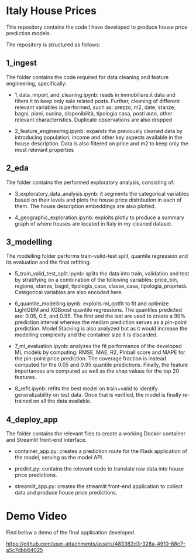 # Italy House Prices
This repository contains the code I have developed to produce house price prediction models.

The repository is structured as follows:
## 1_ingest
The folder contains the code required for data cleaning and feature engineering, specifically:
- 1_data_import_and_cleaning.ipynb: reads in immobiliare.it data and filters it to keep only sale related posts. Further, cleaning of different relevant variables is performed, such as: prezzo, m2, date, stanze, bagni, piani, cucina, disponibilità, tipologia casa, posti auto, other relevant characteristics. Duplicate observations are also dropped

- 2_feature_engineering.ipynb: expands the previously cleaned data by introducing population, income and other key aspects available in the house description. Data is also filtered on price and m2 to keep only the most relevant properties

## 2_eda
The folder contains the performed exploratory analysis, consisting of:
- 3_exploratory_data_analysis.ipynb: it segments the categorical variables based on their levels and plots the house price distribution in each of them. The house description embeddings are also plotted.

- 4_geographic_exploration.ipynb: exploits plotly to produce a summary graph of where houses are located in Italy in my cleaned dataset.

## 3_modelling
The modelling folder performs train-valid-test split, quantile regression and its evaluation and the final refitting.
- 5_train_valid_test_split.ipynb: splits the data into train, validation and test by stratifying on a combination of the following variables: price_bin, regione, stanze, bagni, tipologia_casa, classe_casa, tipologia_proprietà. Categorical variables are also encoded here.

- 6_quantile_modelling.ipynb: exploits ml_optfit to fit and optimize LightGBM and XGBoost quantile regressions. The quantiles predicted are: 0.05, 0.5, and 0.95. The first and the last are used to create a 90% prediction interval whereas the median prediction serves as a pin-point prediction. Model Stacking is also analyzed but as it would increase the modelling complexity and the container size it is discarded.

- 7_ml_evaluation.ipynb: analyzes the fit performance of the developed ML models by computing: RMSE, MAE, R2, Pinball score and MAPE for the pin-point price prediction. The coverage fraction is instead computed for the 0.05 and 0.95 quantile predictions. Finally, the feature importances are compured as well as the shap values for the top 20 features.

- 8_refit.ipynb: refits the best model on train+valid to identify generalizability on test data. Once that is verified, the model is finally re-trained on all the data available.

## 4_deploy_app
The folder contains the relevant files to create a working Docker container and Streamlit front-end interface.
- container_app.py: creates a prediction route for the Flask application of the model, serving as the model API.

- predict.py: contains the relevant code to translate raw data into house price predictions.

- streamlit_app.py: creates the streamlit front-end application to collect data and produce house price predictions.

# Demo Video
Find below a demo of the final application developed.

https://github.com/user-attachments/assets/483362d3-328a-49f0-88c7-a5c7dbb64025

